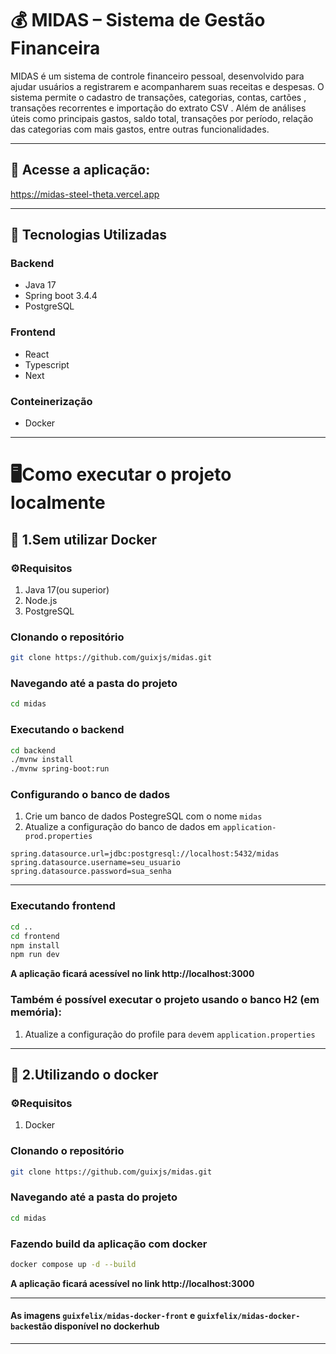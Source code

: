 # 💰 MIDAS – Sistema de Gestão Financeira

MIDAS é um sistema de controle financeiro pessoal, desenvolvido 
para ajudar usuários a registrarem e acompanharem suas receitas e despesas. 
O sistema permite o cadastro de transações, categorias, contas, cartões ,
transações recorrentes e importação do extrato CSV .
Além de análises úteis como principais gastos, saldo total, transações por período, 
relação das categorias com mais gastos, entre outras funcionalidades.

---
## 🛜 Acesse a aplicação:
https://midas-steel-theta.vercel.app

---

## 🚀 Tecnologias Utilizadas
### Backend
- Java 17
- Spring boot 3.4.4
- PostgreSQL
### Frontend
- React 
- Typescript
- Next
### Conteinerização
- Docker
---


# 🖥️Como executar o projeto localmente

## 💾 1.Sem utilizar Docker

### ⚙️Requisitos
1. Java 17(ou superior)
2. Node.js
3. PostgreSQL


### Clonando o repositório

```bash
git clone https://github.com/guixjs/midas.git
```

### Navegando até a pasta do projeto
```bash
cd midas
```

### Executando o backend
```bash
cd backend
./mvnw install
./mvnw spring-boot:run
```
### Configurando o banco de dados

1. Crie um banco de dados PostegreSQL com o nome `midas`
2. Atualize a configuração do banco de dados em `application-prod.properties`
```properties
spring.datasource.url=jdbc:postgresql://localhost:5432/midas
spring.datasource.username=seu_usuario
spring.datasource.password=sua_senha
```
---

### Executando frontend
```bash
cd ..
cd frontend
npm install
npm run dev
```
**A aplicação ficará acessível no link http://localhost:3000**

### Também é possível executar o projeto usando o banco H2 (em memória):
1. Atualize a configuração do profile para `dev`em `application.properties`

---
## 🐳 2.Utilizando o docker

### ⚙️Requisitos
1. Docker

### Clonando o repositório
```bash
git clone https://github.com/guixjs/midas.git
```

### Navegando até a pasta do projeto
```bash
cd midas
```
### Fazendo build da aplicação com docker
```bash
docker compose up -d --build
```
**A aplicação ficará acessível no link http://localhost:3000**

---

#### As imagens `guixfelix/midas-docker-front` e `guixfelix/midas-docker-back`estão disponível no dockerhub

---